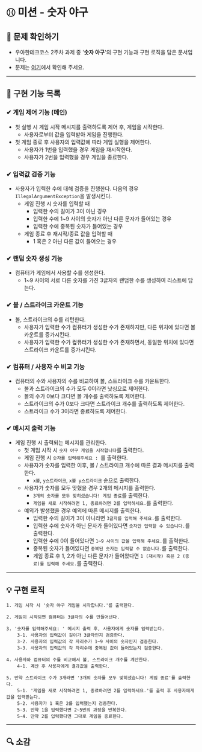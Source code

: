 # ⚾︎ 미션 - 숫자 야구


## 👀 문제 확인하기
- 우아한테크코스 2주차 과제 중 '**숫자 야구**'의 구현 기능과 구현 로직을 담은 문서입니다.
- 문제는 [여기](https://github.com/woowacourse-precourse/java-baseball)에서 확인해 주세요.

---

## 🌟 구현 기능 목록

### ✔ 게임 제어 기능 (메인)
- 첫 실행 시 게임 시작 메시지를 출력하도록 제어 후, 게임을 시작한다.
    - 사용자로부터 값을 입력받아 게임을 진행한다.
- 첫 게임 종료 후 사용자의 입력값에 따라 게임 실행을 제어한다.
    - 사용자가 1번을 입력했을 경우 게임을 재시작한다.
    - 사용자가 2번을 입력했을 경우 게임을 종료한다.

### ✔ 입력값 검증 기능 ️
- 사용자가 입력한 수에 대해 검증을 진행한다. 다음의 경우 `IllegalArgumentException`을 발생시킨다.
    - 게임 진행 시 숫자를 입력할 때
        - 입력한 수의 길이가 3이 아닌 경우
        - 입력한 수에 1~9 사이의 숫자가 아닌 다른 문자가 들어있는 경우
        - 입력한 수에 중복된 숫자가 들어있는 경우
    - 게임 종료 후 재시작/종료 값을 입력할 때
        - 1 혹은 2 아닌 다른 값이 들어오는 경우

### ✔ 랜덤 숫자 생성 기능
- 컴퓨터가 게임에서 사용할 수를 생성한다.
    - 1~9 사이의 서로 다른 숫자를 가진 3글자의 랜덤한 수를 생성하여 리스트에 담는다.

### ✔ 볼 / 스트라이크 카운트 기능
- 볼, 스트라이크의 수를 리턴한다.
    - 사용자가 입력한 수가 컴퓨터가 생성한 수가 존재하지만, 다른 위치에 있다면 볼 카운트를 증가시킨다.
    - 사용자가 입력한 수가 컾뮤터가 생성한 수가 존재하면서, 동일한 위치에 있다면 스트라이크 카운트를 증가시킨다.

### ✔ 컴퓨터 / 사용자 수 비교 기능
- 컴퓨터의 수와 사용자의 수를 비교하여 볼, 스트라이크 수를 카운트한다.
    - 볼과 스트라이크의 수가 모두 0이라면 낫싱으로 제어한다.
    - 볼의 수가 0보다 크다면 볼 개수를 출력하도록 제어한다.
    - 스트라이크의 수가 0보다 크다면 스트라이크 개수를 출력하도록 제어한다.
    - 스트라이크 수가 3이라면 종료하도록 제어한다.

### ✔ 메시지 출력 기능
- 게임 진행 시 출력되는 메시지를 관리한다.
    - 첫 게임 시작 시 `숫자 야구 게임을 시작합니다`를 출력한다.
    - 게임 진행 시 `숫자를 입력해주세요 : `를 출력한다.
    - 사용자가 숫자를 입력한 이후, 볼 / 스트라이크 개수에 따른 결과 메시지를 출력한다.
        - `x볼`, `y스트라이크`, `x볼 y스트라이크` 순으로 출력한다.
    - 사용자가 숫자를 모두 맞혔을 경우 2개의 메시지를 출력한다.
        - `3개의 숫자를 모두 맞히셨습니다! 게임 종료`를 출력한다.
        - `게임을 새로 시작하려면 1, 종료하려면 2를 입력하세요.`를 출력한다.
    - 예외가 발생했을 경우 예외에 따른 메시지를 출력한다.
        - 입력한 수의 길이가 3이 아니라면 `3글자를 입력해 주세요.`를 출력한다.
        - 입력한 수에 숫자가 아닌 문자가 들어있다면 `숫자만 입력할 수 있습니다.`를 출력한다.
        - 입력한 수에 0이 들어있다면 `1~9 사이의 값을 입력해 주세요.`를 출력한다.
        - 중복된 숫자가 들어있다면 `중복된 숫자는 입력할 수 없습니다.`를 출력한다.
        - 게임 종료 후 1, 2가 아닌 다른 문자가 들어왔다면 `1 (재시작) 혹은 2 (종료)를 입력해 주세요.`를 출력한다.


---

## 💡 구현 로직
~~~
1. 게임 시작 시 '숫자 야구 게임을 시작합니다.'를 출력한다.

2. 게임이 시작되면 컴퓨터는 3글자의 수를 만들어낸다.

3. '숫자를 입력해주세요: ' 메시지 출력 후, 사용자에게 숫자를 입력받는다.
    3-1. 사용자의 입력값이 길이가 3글자인지 검증한다.
    3-2. 사용자의 입력값의 각 자리수가 1~9 사이의 숫자인지 검증한다.
    3-3. 사용자의 입력값의 각 자리수에 중복된 값이 들어있는지 검증한다.
    
4. 사용자와 컴퓨터의 수를 비교해서 볼, 스트라이크 개수를 계산한다.
    4-1. 계산 후 사용자에게 결과값을 출력한다.

5. 만약 스트라이크 수가 3개라면 '3개의 숫자를 모두 맞히셨습니다! 게임 종료'를 출력한다.
    5-1. '게임을 새로 시작하려면 1, 종료하려면 2를 입력하세요.'를 출력 후 사용자에게 값을 입력받는다.
    5-2. 사용자가 1 혹은 2를 입력했는지 검증한다.
    5-3. 만약 1을 입력했다면 2~5번의 과정을 반복한다.
    5-4. 만약 2를 입력했다면 그대로 게임을 종료한다.
~~~

---

## 🔍 소감